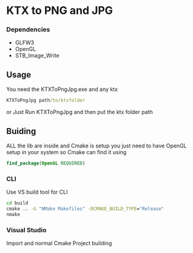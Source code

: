 # KTX to PNG and JPG

### Dependencies
- GLFW3
- OpenGL
- STB_Image_Write

## Usage
You need the KTXToPngJpg.exe and any ktx
```cmd
KTXToPngJpg path/to/ktxfolder
```
or Just Run KTXToPngJpg and then put the ktx folder path

## Buiding
ALL the lib are inside and Cmake is setup you just need to have OpenGL setup in your system so Cmake can find it using 
```Cmake 
find_package(OpenGL REQUIRED)
```
### CLI
Use VS build tool for CLI
```cmd
cd build
cmake .. -G "NMake Makefiles" -DCMAKE_BUILD_TYPE="Release"
nmake
```
### Visual Studio
Import and normal Cmake Project building
